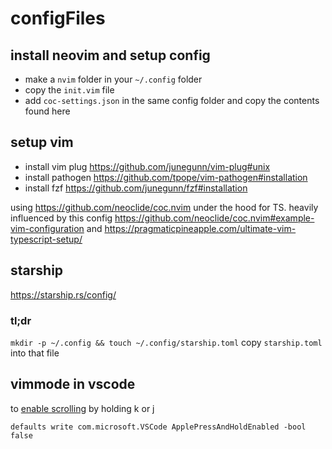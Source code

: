 # configFiles

## install neovim and setup config
- make a `nvim` folder in your `~/.config` folder
- copy the `init.vim` file
- add `coc-settings.json` in the same config folder and copy the contents found here

## setup vim
- install vim plug https://github.com/junegunn/vim-plug#unix
- install pathogen https://github.com/tpope/vim-pathogen#installation
- install fzf https://github.com/junegunn/fzf#installation

using https://github.com/neoclide/coc.nvim under the hood for TS. heavily influenced by this config
https://github.com/neoclide/coc.nvim#example-vim-configuration
and 
https://pragmaticpineapple.com/ultimate-vim-typescript-setup/


## starship
https://starship.rs/config/

### tl;dr

`mkdir -p ~/.config && touch ~/.config/starship.toml`
copy `starship.toml` into that file

## vimmode in vscode
to [enable scrolling](https://knowledgebase.constantcontact.com/articles/KnowledgeBase/12509-Mac-Vertical-Scroll-Bars-Missing-From-Toolbar?lang=en_US) by holding k or j
```
defaults write com.microsoft.VSCode ApplePressAndHoldEnabled -bool false
```
